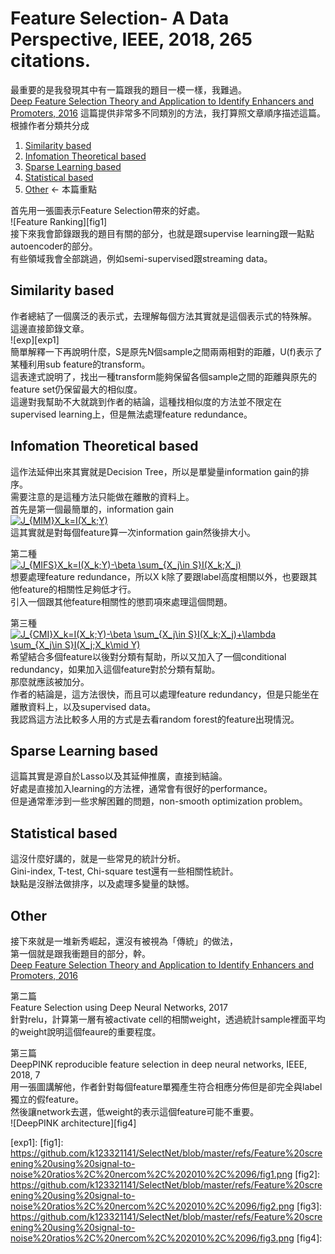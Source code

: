 # Feature Selection- A Data Perspective, IEEE, 2018, 265 citations.
最重要的是我發現其中有一篇跟我的題目一模一樣，我難過。</br>
[Deep Feature Selection Theory and Application to Identify Enhancers and Promoters, 2016][1]
這篇提供非常多不同類別的方法，我打算照文章順序描述這篇。</br>
根據作者分類共分成</br>
1. [Similarity based](#Similarity)
2. [Infomation Theoretical based](#Infomation_Theoretical_based)
3. [Sparse Learning based](#Sparse_Learning_based)
4. [Statistical based](#Statistical_based)
5. [Other](#Other) <- 本篇重點

首先用一張圖表示Feature Selection帶來的好處。</br>
![Feature Ranking][fig1]</br>
接下來我會節錄跟我的題目有關的部分，也就是跟supervise learning跟一點點autoencoder的部分。</br>
有些領域我會全部跳過，例如semi-supervised跟streaming data。</br>


## Similarity based

作者總結了一個廣泛的表示式，去理解每個方法其實就是這個表示式的特殊解。</br>
這邊直接節錄文章。</br>
![exp][exp1]</br>
簡單解釋一下再說明什麼，S是原先N個sample之間兩兩相對的距離，U(f)表示了某種利用sub feature的transform。</br>
這表達式說明了，找出一種transform能夠保留各個sample之間的距離與原先的feature set仍保留最大的相似度。</br>
這邊對我幫助不大就跳到作者的結論，這種找相似度的方法並不限定在supervised learning上，但是無法處理feature redundance。</br>

## Infomation Theoretical based

這作法延伸出來其實就是Decision Tree，所以是單變量information gain的排序。</br>
需要注意的是這種方法只能做在離散的資料上。</br>
首先是第一個最簡單的，information gain</br>
<a href="https://www.codecogs.com/eqnedit.php?latex=J_{MIM}X_k=I(X_k;Y)" target="_blank"><img src="https://latex.codecogs.com/gif.latex?J_{MIM}X_k=I(X_k;Y)" title="J_{MIM}X_k=I(X_k;Y)" /></a></br>
這其實就是對每個feature算一次information gain然後排大小。</br>

第二種</br>
<a href="https://www.codecogs.com/eqnedit.php?latex=J_{MIFS}X_k=I(X_k;Y)-\beta&space;\sum_{X_j\in&space;S}I(X_k;X_j)" target="_blank"><img src="https://latex.codecogs.com/gif.latex?J_{MIFS}X_k=I(X_k;Y)-\beta&space;\sum_{X_j\in&space;S}I(X_k;X_j)" title="J_{MIFS}X_k=I(X_k;Y)-\beta \sum_{X_j\in S}I(X_k;X_j)" /></a></br>
想要處理feature redundance，所以X k除了要跟label高度相關以外，也要跟其他feature的相關性足夠低才行。</br>
引入一個跟其他feature相關性的懲罰項來處理這個問題。</br>

第三種</br>
<a href="https://www.codecogs.com/eqnedit.php?latex=J_{CMI}X_k=I(X_k;Y)-\beta&space;\sum_{X_j\in&space;S}I(X_k;X_j)&plus;\lambda&space;\sum_{X_j\in&space;S}I(X_j;X_k\mid&space;Y)" target="_blank"><img src="https://latex.codecogs.com/gif.latex?J_{CMI}X_k=I(X_k;Y)-\beta&space;\sum_{X_j\in&space;S}I(X_k;X_j)&plus;\lambda&space;\sum_{X_j\in&space;S}I(X_j;X_k\mid&space;Y)" title="J_{CMI}X_k=I(X_k;Y)-\beta \sum_{X_j\in S}I(X_k;X_j)+\lambda \sum_{X_j\in S}I(X_j;X_k\mid Y)" /></a>
希望結合多個feature以後對分類有幫助，所以又加入了一個conditional redundancy，如果加入這個feature對於分類有幫助。</br>
那麼就應該被加分。</br>
作者的結論是，這方法很快，而且可以處理feature redundancy，但是只能坐在離散資料上，以及supervised data。</br>
我認爲這方法比較多人用的方式是去看random forest的feature出現情況。</br>

## Sparse Learning based

這篇其實是源自於Lasso以及其延伸推廣，直接到結論。</br>
好處是直接加入learning的方法裡，通常會有很好的performance。</br>
但是通常牽涉到一些求解困難的問題，non-smooth optimization problem。</br>

## Statistical based

這沒什麼好講的，就是一些常見的統計分析。</br>
Gini-index, T-test, Chi-square test還有一些相關性統計。</br>
缺點是沒辦法做排序，以及處理多變量的缺憾。</br>

## Other

接下來就是一堆新秀崛起，還沒有被視為「傳統」的做法，</br>
第一個就是跟我衝題目的部分，幹。</br>
[Deep Feature Selection Theory and Application to Identify Enhancers and Promoters, 2016][1]</br>

第二篇</br>
Feature Selection using Deep Neural Networks, 2017</br>
針對relu，計算第一層有被activate cell的相關weight，透過統計sample裡面平均的weight說明這個feaure的重要程度。</br>

第三篇</br>
DeepPINK reproducible feature selection in deep neural networks, IEEE, 2018, 7</br>
用一張圖講解他，作者針對每個feature單獨產生符合相應分佈但是卻完全與label獨立的假feature。</br>
然後讓network去選，低weight的表示這個feature可能不重要。</br>
![DeepPINK architecture][fig4]</br>



[1]: 
[2]:
[exp1]: 
[fig1]: https://github.com/k123321141/SelectNet/blob/master/refs/Feature%20screening%20using%20signal-to-noise%20ratios%2C%20nercom%2C%202010%2C%2096/fig1.png
[fig2]: https://github.com/k123321141/SelectNet/blob/master/refs/Feature%20screening%20using%20signal-to-noise%20ratios%2C%20nercom%2C%202010%2C%2096/fig2.png
[fig3]: https://github.com/k123321141/SelectNet/blob/master/refs/Feature%20screening%20using%20signal-to-noise%20ratios%2C%20nercom%2C%202010%2C%2096/fig3.png
[fig4]: 
